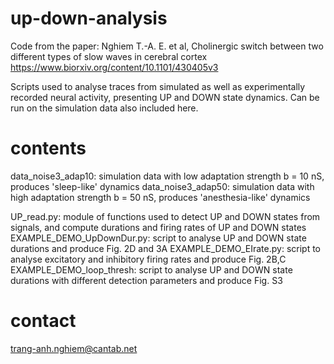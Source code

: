 # up-down-analysis
Code from the paper: Nghiem T.-A. E. et al, Cholinergic switch between two different types of slow waves in cerebral cortex https://www.biorxiv.org/content/10.1101/430405v3

Scripts used to analyse traces from simulated as well as experimentally recorded neural activity, presenting UP and DOWN state dynamics. Can be run on the simulation data also included here. 

# contents
data_noise3_adap10: simulation data with low adaptation strength b = 10 nS, produces 'sleep-like' dynamics
data_noise3_adap50: simulation data with high adaptation strength b = 50 nS, produces 'anesthesia-like' dynamics

UP_read.py: module of functions used to detect UP and DOWN states from signals, and compute durations and firing rates of UP and DOWN states
EXAMPLE_DEMO_UpDownDur.py: script to analyse UP and DOWN state durations and produce Fig. 2D and 3A
EXAMPLE_DEMO_EIrate.py: script to analyse excitatory and inhibitory firing rates and produce Fig. 2B,C
EXAMPLE_DEMO_loop_thresh: script to analyse UP and DOWN state durations with different detection parameters and produce Fig. S3


# contact
trang-anh.nghiem@cantab.net
